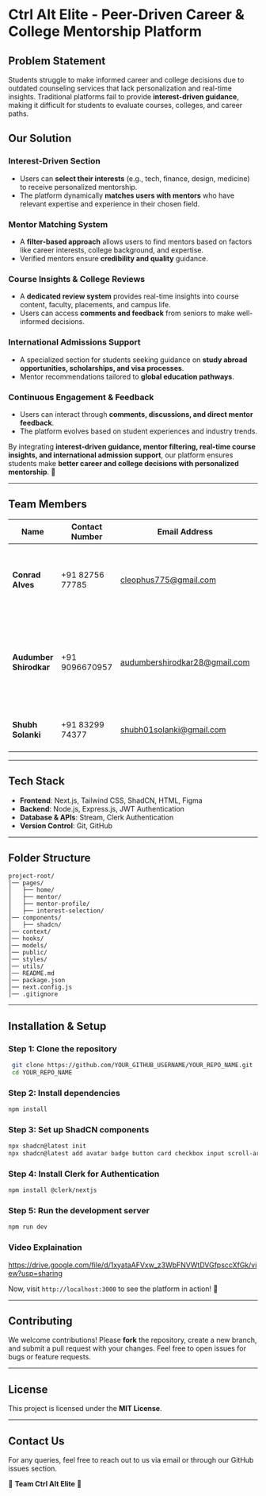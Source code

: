 # **Ctrl Alt Elite - Peer-Driven Career & College Mentorship Platform**

## **Problem Statement**
Students struggle to make informed career and college decisions due to outdated counseling services that lack personalization and real-time insights. Traditional platforms fail to provide **interest-driven guidance**, making it difficult for students to evaluate courses, colleges, and career paths.

## **Our Solution**

### **Interest-Driven Section**
- Users can **select their interests** (e.g., tech, finance, design, medicine) to receive personalized mentorship.
- The platform dynamically **matches users with mentors** who have relevant expertise and experience in their chosen field.

### **Mentor Matching System**
- A **filter-based approach** allows users to find mentors based on factors like career interests, college background, and expertise.
- Verified mentors ensure **credibility and quality** guidance.

### **Course Insights & College Reviews**
- A **dedicated review system** provides real-time insights into course content, faculty, placements, and campus life.
- Users can access **comments and feedback** from seniors to make well-informed decisions.

### **International Admissions Support**
- A specialized section for students seeking guidance on **study abroad opportunities, scholarships, and visa processes**.
- Mentor recommendations tailored to **global education pathways**.

### **Continuous Engagement & Feedback**
- Users can interact through **comments, discussions, and direct mentor feedback**.
- The platform evolves based on student experiences and industry trends.

By integrating **interest-driven guidance, mentor filtering, real-time course insights, and international admission support**, our platform ensures students make **better career and college decisions with personalized mentorship**. 🚀

---

## **Team Members**

| Name                | Contact Number  | Email Address                 | Contribution |
|---------------------|----------------|--------------------------------|-------------|
| **Conrad Alves**   | +91 82756 77785 | cleophus775@gmail.com         | Chat messaging section, real-time college course insights |
| **Audumber Shirodkar** | +91 9096670957  | audumbershirodkar28@gmail.com | Sign-in page, student-mentor matching system based on interest selection |
| **Shubh Solanki**  | +91 83299 74377 | shubh01solanki@gmail.com       | Home page designing and page integrations |

---

## **Tech Stack**
- **Frontend**: Next.js, Tailwind CSS, ShadCN, HTML, Figma
- **Backend**: Node.js, Express.js, JWT Authentication
- **Database & APIs**: Stream, Clerk Authentication
- **Version Control**: Git, GitHub

---

## **Folder Structure**
```
project-root/
│── pages/
│   ├── home/
│   ├── mentor/
│   ├── mentor-profile/
│   ├── interest-selection/
│── components/
│   ├── shadcn/
│── context/
│── hooks/
│── models/
│── public/
│── styles/
│── utils/
│── README.md
│── package.json
│── next.config.js
│── .gitignore
```

---

## **Installation & Setup**
### **Step 1: Clone the repository**
```sh
 git clone https://github.com/YOUR_GITHUB_USERNAME/YOUR_REPO_NAME.git
 cd YOUR_REPO_NAME
```

### **Step 2: Install dependencies**
```sh
npm install
```

### **Step 3: Set up ShadCN components**
```sh
npx shadcn@latest init
npx shadcn@latest add avatar badge button card checkbox input scroll-area separator sonner tabs tower
```

### **Step 4: Install Clerk for Authentication**
```sh
npm install @clerk/nextjs
```

### **Step 5: Run the development server**
```sh
npm run dev
```
### **Video Explaination**
https://drive.google.com/file/d/1xyataAFVxw_z3WbFNVWtDVGfpsccXfGk/view?usp=sharing

Now, visit `http://localhost:3000` to see the platform in action! 🚀

---

## **Contributing**
We welcome contributions! Please **fork** the repository, create a new branch, and submit a pull request with your changes. Feel free to open issues for bugs or feature requests.

---

## **License**
This project is licensed under the **MIT License**.

---

## **Contact Us**
For any queries, feel free to reach out to us via email or through our GitHub issues section.

🔹 **Team Ctrl Alt Elite** 🚀

